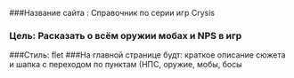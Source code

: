 ###Название сайта :  Справочник по серии игр Crysis
### Цель: Расказать о всём оружии мобах и NPS в игр
###Стиль: flet
###На главной странице будт: краткое описание сюжета и шапка с переходом по пунктам (НПС, оружие, мобы, босы
